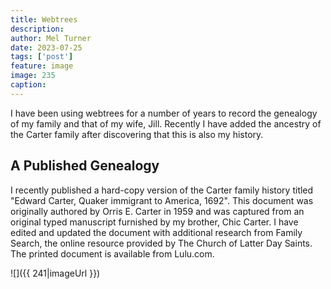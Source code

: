 ```yaml
---
title: Webtrees
description: 
author: Mel Turner
date: 2023-07-25
tags: ['post']
feature: image
image: 235
caption: 
---
```

I have been using webtrees for a number of years to record the genealogy of my family and that of my wife, Jill. Recently I have added the ancestry of the Carter family after discovering that this is also my history.

## A Published Genealogy
I recently published a hard-copy version of the Carter family history titled "Edward Carter, Quaker immigrant to America, 1692". This document was originally authored by Orris E. Carter in 1959 and was captured from an original typed manuscript furnished by my brother, Chic Carter. I have edited and updated the document with additional research from Family Search, the online resource provided by The Church of Latter Day Saints. The printed document is available from Lulu.com.

![]({{ 241|imageUrl }})



